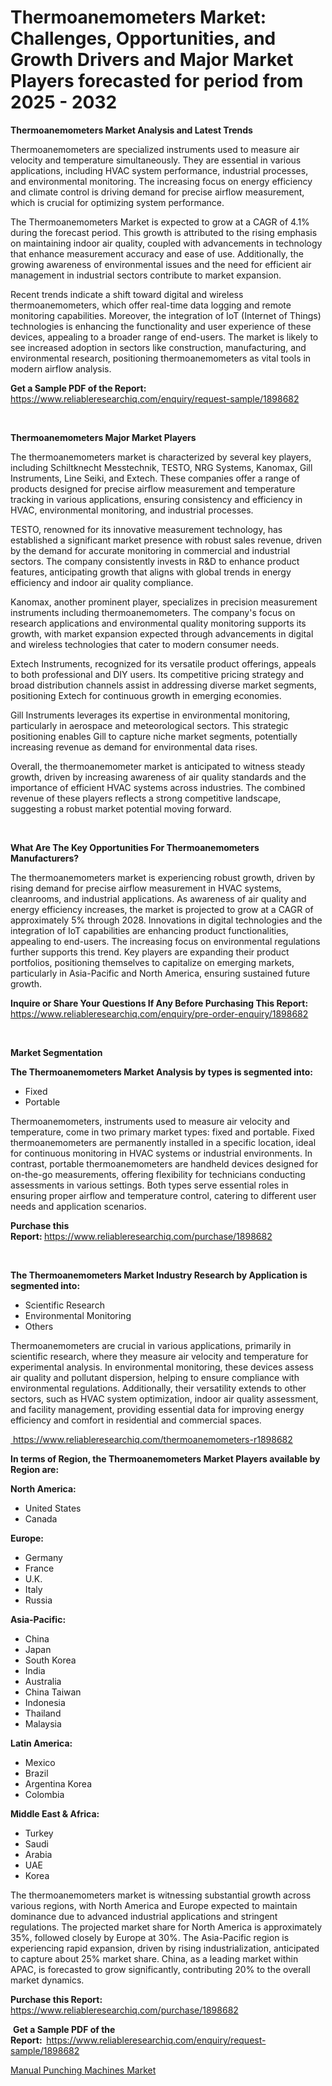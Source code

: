 <p><h1>Thermoanemometers Market: Challenges, Opportunities, and Growth Drivers and Major Market Players forecasted for period from 2025 - 2032</h1></p><p><strong>Thermoanemometers Market Analysis and Latest Trends</strong></p>
<p><p>Thermoanemometers are specialized instruments used to measure air velocity and temperature simultaneously. They are essential in various applications, including HVAC system performance, industrial processes, and environmental monitoring. The increasing focus on energy efficiency and climate control is driving demand for precise airflow measurement, which is crucial for optimizing system performance.</p><p>The Thermoanemometers Market is expected to grow at a CAGR of 4.1% during the forecast period. This growth is attributed to the rising emphasis on maintaining indoor air quality, coupled with advancements in technology that enhance measurement accuracy and ease of use. Additionally, the growing awareness of environmental issues and the need for efficient air management in industrial sectors contribute to market expansion.</p><p>Recent trends indicate a shift toward digital and wireless thermoanemometers, which offer real-time data logging and remote monitoring capabilities. Moreover, the integration of IoT (Internet of Things) technologies is enhancing the functionality and user experience of these devices, appealing to a broader range of end-users. The market is likely to see increased adoption in sectors like construction, manufacturing, and environmental research, positioning thermoanemometers as vital tools in modern airflow analysis.</p></p>
<p><strong>Get a Sample PDF of the Report:&nbsp;</strong> <a href="https://www.reliableresearchiq.com/enquiry/request-sample/1898682?utm_campaign=2927&utm_medium=2&utm_source=Github&utm_content=ia&utm_term=08042025&utm_id=thermoanemometers">https://www.reliableresearchiq.com/enquiry/request-sample/1898682</a></p>
<p>&nbsp;</p>
<p><strong>Thermoanemometers Major Market Players</strong></p>
<p><p>The thermoanemometers market is characterized by several key players, including Schiltknecht Messtechnik, TESTO, NRG Systems, Kanomax, Gill Instruments, Line Seiki, and Extech. These companies offer a range of products designed for precise airflow measurement and temperature tracking in various applications, ensuring consistency and efficiency in HVAC, environmental monitoring, and industrial processes.</p><p>TESTO, renowned for its innovative measurement technology, has established a significant market presence with robust sales revenue, driven by the demand for accurate monitoring in commercial and industrial sectors. The company consistently invests in R&D to enhance product features, anticipating growth that aligns with global trends in energy efficiency and indoor air quality compliance.</p><p>Kanomax, another prominent player, specializes in precision measurement instruments including thermoanemometers. The company's focus on research applications and environmental quality monitoring supports its growth, with market expansion expected through advancements in digital and wireless technologies that cater to modern consumer needs.</p><p>Extech Instruments, recognized for its versatile product offerings, appeals to both professional and DIY users. Its competitive pricing strategy and broad distribution channels assist in addressing diverse market segments, positioning Extech for continuous growth in emerging economies.</p><p>Gill Instruments leverages its expertise in environmental monitoring, particularly in aerospace and meteorological sectors. This strategic positioning enables Gill to capture niche market segments, potentially increasing revenue as demand for environmental data rises.</p><p>Overall, the thermoanemometer market is anticipated to witness steady growth, driven by increasing awareness of air quality standards and the importance of efficient HVAC systems across industries. The combined revenue of these players reflects a strong competitive landscape, suggesting a robust market potential moving forward.</p></p>
<p>&nbsp;</p>
<p><strong>What Are The Key Opportunities For Thermoanemometers Manufacturers?</strong></p>
<p><p>The thermoanemometers market is experiencing robust growth, driven by rising demand for precise airflow measurement in HVAC systems, cleanrooms, and industrial applications. As awareness of air quality and energy efficiency increases, the market is projected to grow at a CAGR of approximately 5% through 2028. Innovations in digital technologies and the integration of IoT capabilities are enhancing product functionalities, appealing to end-users. The increasing focus on environmental regulations further supports this trend. Key players are expanding their product portfolios, positioning themselves to capitalize on emerging markets, particularly in Asia-Pacific and North America, ensuring sustained future growth.</p></p>
<p><strong>Inquire or Share Your Questions If Any Before Purchasing This Report:</strong> <a href="https://www.reliableresearchiq.com/enquiry/pre-order-enquiry/1898682?utm_campaign=2927&utm_medium=2&utm_source=Github&utm_content=ia&utm_term=08042025&utm_id=thermoanemometers">https://www.reliableresearchiq.com/enquiry/pre-order-enquiry/1898682</a></p>
<p>&nbsp;</p>
<p><strong>Market Segmentation</strong></p>
<p><strong>The Thermoanemometers Market Analysis by types is segmented into:</strong></p>
<p><ul><li>Fixed</li><li>Portable</li></ul></p>
<p><p>Thermoanemometers, instruments used to measure air velocity and temperature, come in two primary market types: fixed and portable. Fixed thermoanemometers are permanently installed in a specific location, ideal for continuous monitoring in HVAC systems or industrial environments. In contrast, portable thermoanemometers are handheld devices designed for on-the-go measurements, offering flexibility for technicians conducting assessments in various settings. Both types serve essential roles in ensuring proper airflow and temperature control, catering to different user needs and application scenarios.</p></p>
<p><strong>Purchase this Report:&nbsp;</strong><a href="https://www.reliableresearchiq.com/purchase/1898682?utm_campaign=2927&utm_medium=2&utm_source=Github&utm_content=ia&utm_term=08042025&utm_id=thermoanemometers">https://www.reliableresearchiq.com/purchase/1898682</a></p>
<p>&nbsp;</p>
<p><strong>The Thermoanemometers Market Industry Research by Application is segmented into:</strong></p>
<p><ul><li>Scientific Research</li><li>Environmental Monitoring</li><li>Others</li></ul></p>
<p><p>Thermoanemometers are crucial in various applications, primarily in scientific research, where they measure air velocity and temperature for experimental analysis. In environmental monitoring, these devices assess air quality and pollutant dispersion, helping to ensure compliance with environmental regulations. Additionally, their versatility extends to other sectors, such as HVAC system optimization, indoor air quality assessment, and facility management, providing essential data for improving energy efficiency and comfort in residential and commercial spaces.</p></p>
<p><a href="https://www.reliableresearchiq.com/thermoanemometers-r1898682?utm_campaign=2927&utm_medium=2&utm_source=Github&utm_content=ia&utm_term=08042025&utm_id=thermoanemometers">&nbsp;https://www.reliableresearchiq.com/thermoanemometers-r1898682</a></p>
<p><strong>In terms of Region, the Thermoanemometers Market Players available by Region are:</strong></p>
<p>
    <p> <strong> North America: </strong>
        <ul>
            <li>United States</li>
            <li>Canada</li>
        </ul>
        </p> 
    <p> <strong> Europe: </strong>
        <ul>
            <li>Germany</li>
            <li>France</li>
            <li>U.K.</li>
            <li>Italy</li>
            <li>Russia</li>
        </ul>
        </p> 
    <p> <strong> Asia-Pacific: </strong>
        <ul>
            <li>China</li>
            <li>Japan</li>
            <li>South Korea</li>
            <li>India</li>
            <li>Australia</li>
            <li>China Taiwan</li>
            <li>Indonesia</li>
            <li>Thailand</li>
            <li>Malaysia</li>
        </ul>
        </p> 
    <p> <strong> Latin America: </strong>
        <ul>
            <li>Mexico</li>
            <li>Brazil</li>
            <li>Argentina Korea</li>
            <li>Colombia</li>
        </ul>
        </p> 
    <p> <strong> Middle East & Africa: </strong>
        <ul>
            <li>Turkey</li>
            <li>Saudi</li>
            <li>Arabia</li>
            <li>UAE</li>
            <li>Korea</li>
        </ul>
    </p>
    </p>
<p><p>The thermoanemometers market is witnessing substantial growth across various regions, with North America and Europe expected to maintain dominance due to advanced industrial applications and stringent regulations. The projected market share for North America is approximately 35%, followed closely by Europe at 30%. The Asia-Pacific region is experiencing rapid expansion, driven by rising industrialization, anticipated to capture about 25% market share. China, as a leading market within APAC, is forecasted to grow significantly, contributing 20% to the overall market dynamics.</p></p>
<p><strong>Purchase this Report: </strong><a href="https://www.reliableresearchiq.com/purchase/1898682?utm_campaign=2927&utm_medium=2&utm_source=Github&utm_content=ia&utm_term=08042025&utm_id=thermoanemometers">https://www.reliableresearchiq.com/purchase/1898682</a></p>
<p>&nbsp;<strong>Get a Sample PDF of the Report:&nbsp;&nbsp;</strong><a href="https://www.reliableresearchiq.com/enquiry/request-sample/1898682?utm_campaign=2927&utm_medium=2&utm_source=Github&utm_content=ia&utm_term=08042025&utm_id=thermoanemometers">https://www.reliableresearchiq.com/enquiry/request-sample/1898682</a></p>
<p><strong></strong></p>
<p><p><a href="https://github.com/sapsaidamary/Market-Research-Report-List-1/blob/main/manual-punching-machines-market.md?utm_campaign=2927&utm_medium=2&utm_source=Github&utm_content=ia&utm_term=08042025&utm_id=thermoanemometers">Manual Punching Machines Market</a></p></p>